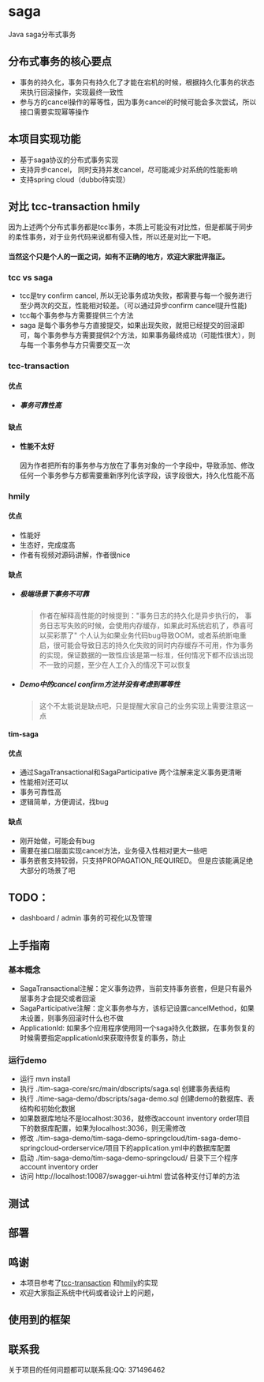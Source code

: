 # saga
Java saga分布式事务
## 分布式事务的核心要点
* 事务的持久化，事务只有持久化了才能在宕机的时候，根据持久化事务的状态来执行回滚操作，实现最终一致性
* 参与方的cancel操作的幂等性，因为事务cancel的时候可能会多次尝试，所以接口需要实现幂等操作
## 本项目实现功能
* 基于saga协议的分布式事务实现
* 支持异步cancel， 同时支持并发cancel，尽可能减少对系统的性能影响
* 支持spring cloud（dubbo待实现）
## 对比 tcc-transaction hmily
因为上述两个分布式事务都是tcc事务，本质上可能没有对比性，但是都属于同步的柔性事务，对于业务代码来说都有侵入性，所以还是对比一下吧。
#### 当然这个只是个人的一面之词，如有不正确的地方，欢迎大家批评指正。
### tcc vs saga
* tcc是try confirm cancel, 所以无论事务成功失败，都需要与每一个服务进行至少两次的交互，性能相对较差。（可以通过异步confirm cancel提升性能)
* tcc每个事务参与方需要提供三个方法
* saga 是每个事务参与方直接提交，如果出现失败，就把已经提交的回滚即可，每个事务参与方需要提供2个方法，如果事务最终成功（可能性很大），则与每一个事务参与方只需要交互一次
### tcc-transaction
#### 优点
* ##### 事务可靠性高
#### 缺点
* #### 性能不太好
    因为作者把所有的事务参与方放在了事务对象的一个字段中，导致添加、修改任何一个事务参与方都需要重新序列化该字段，该字段很大，持久化性能不高
### hmily
#### 优点
* 性能好
* 生态好，完成度高
* 作者有视频对源码讲解，作者很nice
#### 缺点
* ##### 极端场景下事务不可靠
    >作者在解释高性能的时候提到："事务日志的持久化是异步执行的， 事务日志写失败的时候，会使用内存缓存，如果此时系统宕机了，恭喜可以买彩票了"
个人认为如果业务代码bug导致OOM，或者系统断电重启，很可能会导致日志的持久化失败的同时内存缓存不可用，作为事务的实现，保证数据的一致性应该是第一标准，任何情况下都不应该出现不一致的问题，至少在人工介入的情况下可以恢复
* ##### Demo中的cancel confirm方法并没有考虑到幂等性
    >这个不太能说是缺点吧，只是提醒大家自己的业务实现上需要注意这一点
#### tim-saga
#### 优点
* 通过SagaTransactional和SagaParticipative 两个注解来定义事务更清晰
* 性能相对还可以
* 事务可靠性高
* 逻辑简单，方便调试，找bug
#### 缺点
* 刚开始做，可能会有bug
* 需要在接口层面实现cancel方法，业务侵入性相对更大一些吧
* 事务嵌套支持较弱，只支持PROPAGATION_REQUIRED。 但是应该能满足绝大部分的场景了吧
## TODO：
* dashboard / admin 事务的可视化以及管理
## 上手指南
### 基本概念
* SagaTransactional注解：定义事务边界，当前支持事务嵌套，但是只有最外层事务才会提交或者回滚
* SagaParticipative注解：定义事务参与方，该标记设置cancelMethod，如果未设置，则事务回滚时什么也不做
* ApplicationId: 如果多个应用程序使用同一个saga持久化数据，在事务恢复的时候需要指定applicationId来获取待恢复的事务，防止
### 运行demo
* 运行 mvn install
* 执行 ./tim-saga-core/src/main/dbscripts/saga.sql 创建事务表结构
* 执行 ./time-saga-demo/dbscripts/saga-demo.sql 创建demo的数据库、表结构和初始化数据
* 如果数据库地址不是localhost:3036，就修改account inventory order项目下的数据库配置，如果为localhost:3036，则无需修改
* 修改 ./tim-saga-demo/tim-saga-demo-springcloud/tim-saga-demo-springcloud-orderservice/项目下的application.yml中的数据库配置
* 启动 ./tim-saga-demo/tim-saga-demo-springcloud/ 目录下三个程序 account inventory order
* 访问 http://localhost:10087/swagger-ui.html 尝试各种支付订单的方法
## 测试
## 部署
## 鸣谢
* 本项目参考了[tcc-transaction](https://github.com/changmingxie/tcc-transaction) 和[hmily](https://github.com/yu199195/hmily)的实现
* 欢迎大家指正系统中代码或者设计上的问题，
## 使用到的框架
## 联系我
关于项目的任何问题都可以联系我:QQ: 371496462
